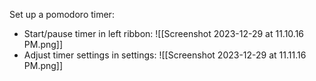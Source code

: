 Set up a pomodoro timer:
- Start/pause timer in left ribbon:
	![[Screenshot 2023-12-29 at 11.10.16 PM.png]]
- Adjust timer settings in settings:
		![[Screenshot 2023-12-29 at 11.11.16 PM.png]]